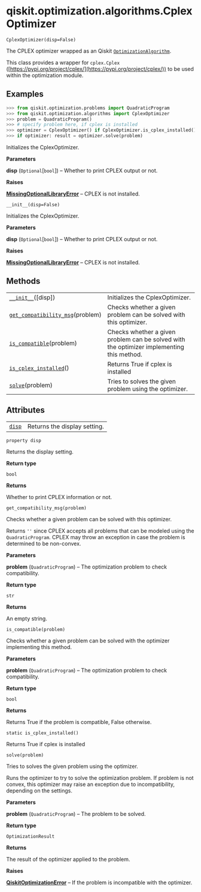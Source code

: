 <span id="qiskit-optimization-algorithms-cplexoptimizer" />

# qiskit.optimization.algorithms.CplexOptimizer

<span id="undefined" />

`CplexOptimizer(disp=False)`

The CPLEX optimizer wrapped as an Qiskit [`OptimizationAlgorithm`](qiskit.optimization.algorithms.OptimizationAlgorithm#qiskit.optimization.algorithms.OptimizationAlgorithm "qiskit.optimization.algorithms.OptimizationAlgorithm").

This class provides a wrapper for `cplex.Cplex` ([https://pypi.org/project/cplex/](https://pypi.org/project/cplex/)) to be used within the optimization module.

## Examples

```python
>>> from qiskit.optimization.problems import QuadraticProgram
>>> from qiskit.optimization.algorithms import CplexOptimizer
>>> problem = QuadraticProgram()
>>> # specify problem here, if cplex is installed
>>> optimizer = CplexOptimizer() if CplexOptimizer.is_cplex_installed() else None
>>> if optimizer: result = optimizer.solve(problem)
```

Initializes the CplexOptimizer.

**Parameters**

**disp** (`Optional`\[`bool`]) – Whether to print CPLEX output or not.

**Raises**

[**MissingOptionalLibraryError**](qiskit.aqua.MissingOptionalLibraryError#qiskit.aqua.MissingOptionalLibraryError "qiskit.aqua.MissingOptionalLibraryError") – CPLEX is not installed.

<span id="undefined" />

`__init__(disp=False)`

Initializes the CplexOptimizer.

**Parameters**

**disp** (`Optional`\[`bool`]) – Whether to print CPLEX output or not.

**Raises**

[**MissingOptionalLibraryError**](qiskit.aqua.MissingOptionalLibraryError#qiskit.aqua.MissingOptionalLibraryError "qiskit.aqua.MissingOptionalLibraryError") – CPLEX is not installed.

## Methods

|                                                                                                                                                                                |                                                                                           |
| ------------------------------------------------------------------------------------------------------------------------------------------------------------------------------ | ----------------------------------------------------------------------------------------- |
| [`__init__`](#qiskit.optimization.algorithms.CplexOptimizer.__init__ "qiskit.optimization.algorithms.CplexOptimizer.__init__")(\[disp])                                        | Initializes the CplexOptimizer.                                                           |
| [`get_compatibility_msg`](#qiskit.optimization.algorithms.CplexOptimizer.get_compatibility_msg "qiskit.optimization.algorithms.CplexOptimizer.get_compatibility_msg")(problem) | Checks whether a given problem can be solved with this optimizer.                         |
| [`is_compatible`](#qiskit.optimization.algorithms.CplexOptimizer.is_compatible "qiskit.optimization.algorithms.CplexOptimizer.is_compatible")(problem)                         | Checks whether a given problem can be solved with the optimizer implementing this method. |
| [`is_cplex_installed`](#qiskit.optimization.algorithms.CplexOptimizer.is_cplex_installed "qiskit.optimization.algorithms.CplexOptimizer.is_cplex_installed")()                 | Returns True if cplex is installed                                                        |
| [`solve`](#qiskit.optimization.algorithms.CplexOptimizer.solve "qiskit.optimization.algorithms.CplexOptimizer.solve")(problem)                                                 | Tries to solves the given problem using the optimizer.                                    |

## Attributes

|                                                                                                                    |                              |
| ------------------------------------------------------------------------------------------------------------------ | ---------------------------- |
| [`disp`](#qiskit.optimization.algorithms.CplexOptimizer.disp "qiskit.optimization.algorithms.CplexOptimizer.disp") | Returns the display setting. |

<span id="undefined" />

`property disp`

Returns the display setting.

**Return type**

`bool`

**Returns**

Whether to print CPLEX information or not.

<span id="undefined" />

`get_compatibility_msg(problem)`

Checks whether a given problem can be solved with this optimizer.

Returns `''` since CPLEX accepts all problems that can be modeled using the `QuadraticProgram`. CPLEX may throw an exception in case the problem is determined to be non-convex.

**Parameters**

**problem** (`QuadraticProgram`) – The optimization problem to check compatibility.

**Return type**

`str`

**Returns**

An empty string.

<span id="undefined" />

`is_compatible(problem)`

Checks whether a given problem can be solved with the optimizer implementing this method.

**Parameters**

**problem** (`QuadraticProgram`) – The optimization problem to check compatibility.

**Return type**

`bool`

**Returns**

Returns True if the problem is compatible, False otherwise.

<span id="undefined" />

`static is_cplex_installed()`

Returns True if cplex is installed

<span id="undefined" />

`solve(problem)`

Tries to solves the given problem using the optimizer.

Runs the optimizer to try to solve the optimization problem. If problem is not convex, this optimizer may raise an exception due to incompatibility, depending on the settings.

**Parameters**

**problem** (`QuadraticProgram`) – The problem to be solved.

**Return type**

`OptimizationResult`

**Returns**

The result of the optimizer applied to the problem.

**Raises**

[**QiskitOptimizationError**](qiskit.optimization.QiskitOptimizationError#qiskit.optimization.QiskitOptimizationError "qiskit.optimization.QiskitOptimizationError") – If the problem is incompatible with the optimizer.
